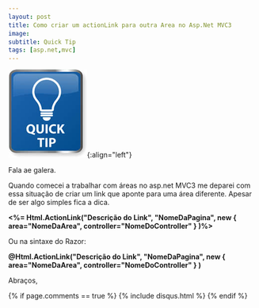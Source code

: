 ```yaml
---
layout: post
title: Como criar um actionLink para outra Area no Asp.Net MVC3
image:
subtitle: Quick Tip
tags: [asp.net,mvc]
---
```



![Quick tip](/img/posts/quicktip.jpg){:align="left"}

Fala ae galera.

Quando comecei a trabalhar com áreas no asp.net MVC3 me deparei com essa situação de criar um link que aponte para uma área diferente.
Apesar de ser algo simples fica a dica.

**<%= Html.ActionLink("Descrição do Link", "NomeDaPagina", new { area="NomeDaArea", controller="NomeDoController" } )%>**

Ou na sintaxe do Razor:

**@Html.ActionLink("Descrição do Link", "NomeDaPagina", new { area="NomeDaArea", controller="NomeDoController" } )**



Abraços,

{% if page.comments == true %}
  {% include disqus.html %}
{% endif %}
